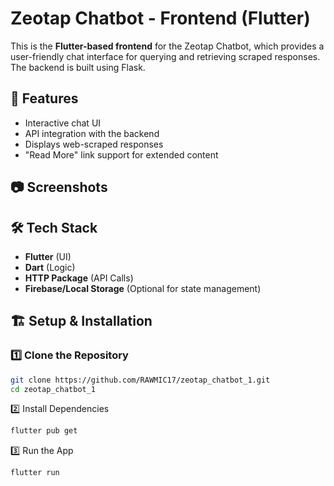 # Zeotap Chatbot - Frontend (Flutter)

This is the **Flutter-based frontend** for the Zeotap Chatbot, which provides a user-friendly chat interface for querying and retrieving scraped responses. The backend is built using Flask.

## 🚀 Features
- Interactive chat UI
- API integration with the backend
- Displays web-scraped responses
- "Read More" link support for extended content

## 📷 Screenshots
 <!-- Replace with actual screenshots -->

## 🛠️ Tech Stack
- **Flutter** (UI)
- **Dart** (Logic)
- **HTTP Package** (API Calls)
- **Firebase/Local Storage** (Optional for state management)

## 🏗️ Setup & Installation
### 1️⃣ Clone the Repository
```sh
git clone https://github.com/RAWMIC17/zeotap_chatbot_1.git
cd zeotap_chatbot_1
```
2️⃣ Install Dependencies
```sh
flutter pub get
```
3️⃣ Run the App
```sh
flutter run
```
